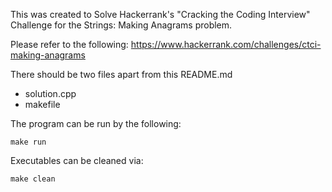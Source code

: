 This was created to Solve Hackerrank's "Cracking the Coding Interview" Challenge for the Strings: Making Anagrams problem. 

Please refer to the following: https://www.hackerrank.com/challenges/ctci-making-anagrams

There should be two files apart from this README.md
- solution.cpp
- makefile

The program can be run by the following:
```
make run
```

Executables can be cleaned via:
```
make clean
```
